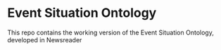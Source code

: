 Event Situation Ontology
========================

This repo contains the working version of the Event Situation Ontology, developed in Newsreader
